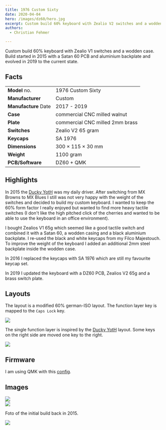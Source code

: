 ```yaml
---
title: 1976 Custom Sixty
date: 2020-04-04
hero: /images/dz60/hero.jpg
excerpt: Custom build 60% keyboard with Zealio V2 switches and a wodden case.
authors:
  - Christian Fehmer

---
```


Custom build 60% keyboard with Zealio V1 switches and a wodden case. Build started in 2015 with a Satan 60 PCB and aluminium backplate and evolved in 2019 to the current state.

## Facts 

| | |
|---------------------|-----------------------------------------------------------------------------------------------|
| **Model** no. | 1976 Custom Sixty |
| **Manufacturer** | Custom |
| **Manufacture** Date | 2017 - 2019 |
| **Case** | commercial CNC milled walnut |
| **Plate** | commercial CNC milled 2mm brass |
| **Switches** | Zealio V2 65 gram |
| **Keycaps** | SA 1976 |
| **Dimensions** | 300 × 115 × 30 mm |
| **Weight** | 1100 gram |
| **PCB/Software** | DZ60 + QMK |


## Highlights

In 2015 the [Ducky YotH](/post/2020-04-02-ducky-yoth/) was my daily driver. After switching from MX Browns to MX Blues I still was not very happy with the weight of the switches and decided to build my custom keyboard. I wanted to keep the 60% form factor I really enjoyed but wanted to find more heavy tactile switches (I don't like the high pitched click of the cherries and wanted to be able to use the keyboard in an office environment).

I bought Zealios V1 65g which seemed like a good tactile switch and combined it with a Satan 60, a wodden casing and a black aluminium backplate. I re-used the black and white keycaps from my Filco Majestouch. To improve the weight of the keyboard I added an additional 2mm steel backplate inside the wodden case.

In 2016 I replaced the keycaps with SA 1976 which are still my favourite keycap set.

In 2019 I updated the keyboard with a DZ60 PCB, Zealios V2 65g and a brass switch plate.


## Layouts

The layout is a modified 60% german-ISO layout. The function layer key is mapped to the `Caps Lock` key.

<div class="Image__Medium">
  <img src="/images/dz60/layer-qwertz.png"  />
</div>


The single function layer is inspired by the [Ducky YotH](/post/2020-04-02-ducky-yoth/) layout. Some keys on the right side are moved one key to the right.

<div class="Image__Medium">
  <img src="/images/dz60/layer-fn1.png"  />
</div>

## Firmware

I am using QMK with this [config](https://github.com/fehmer/qmk_firmware/tree/fehmer/keyboards/dz60/keymaps/fehmer).

## Images


<div class="Image__Large">
  <img src="/images/dz60/1.jpg"  />
</div>

<div class="Image__Large">
  <img src="/images/dz60/2.jpg"  />
</div>

Foto of the initial build back in 2015.

<div class="Image__Large">
  <img src="/images/dz60/3.jpg"  />
</div>